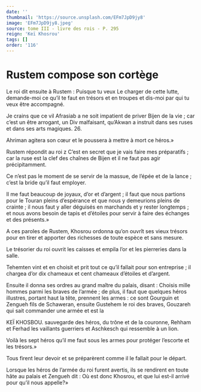 ```yaml
---
date: ''
thumbnail: 'https://source.unsplash.com/EFm7JpD9jy8'
image: 'EFm7JpD9jy8.jpeg'
source: tome III - livre des rois - P. 295
reign: 'Keï Khosrou'
tags: []
order: '116'
---
```


# Rustem compose son cortège

Le roi dit ensuite à Rustem : Puisque tu veux Le charger de cette lutte, demande-moi ce qu’il te faut en trésors et en troupes et dis-moi par qui tu veux être accompagné.

Je crains que ce vil Afrasiab a ne soit impatient de priver Bijen de la vie ; car c’est un être arrogant, un Div malfaisant, qu’Akwan a instruit dans ses ruses et dans ses arts magiques. 26.

Ahriman agitera son cœur et le poussera à mettre à mort ce héros.»

Rustem répondit au roi z C’est en secret que je vais faire mes préparatifs ; car la ruse est la clef des chaînes de Bijen et il ne faut pas agir précipitamment.

Ce n’est pas le moment de se servir de la massue, de l’épée et de la lance ; c’est la bride qu’il faut employer.

Il me faut beaucoup de joyaux, d’or et d’argent ; il faut que nous partions pour le Touran pleins d’espérance et que nous y demeurions pleins de crainte ; il nous faut y aller déguisés en marchands et y rester longtemps ; et nous avons besoin de tapis et d’étoiles pour servir à faire des échanges et des présents.»

A ces paroles de Rustem, Khosrou ordonna qu’on ouvrît ses vieux trésors pour en tirer et apporter des richesses de toute espèce et sans mesure.

Le trésorier du roi ouvrit les caisses et empila l’or et les pierreries dans la salle.

Tehemten vint et en choisit et prit tout ce qu’il fallait pour son entreprise ; il chargea d’or dix chameaux et cent chameaux d’étoiles et d’argent.

Ensuite il donna ses ordres au grand maître du palais, disant : Choisis mille hommes parmi les braves de l’armée ; de plus, il faut que quelques héros illustres, portant haut la tête, prennent les armes : ce sont Gourguin et Zengueh fils de Schaweran, ensuite Gustehem le roi des braves, Gouzareh qui sait commander une armée et est la

KEÏ KHOSBOU. sauvegarde des héros, du trône et de la couronne, Rehham et Ferhad les vaillants guerriers et Aschkesch qui ressemble à un lion.

Voilà les sept héros qu’il me faut sous les armes pour protéger l’escorte et les trésors.»

Tous firent leur devoir et se préparèrent comme il le fallait pour le départ.

Lorsque les héros de l’armée du roi furent avertis, ils se rendirent en toute hâte au palais et Zengueh dit : Où est donc Khosrou, et que lui est-il arrivé pour qu’il nous appelle?»
